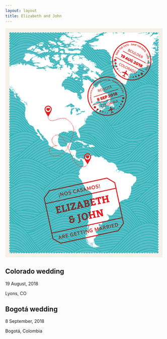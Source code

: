 ```yaml
---
layout: layout
title: Elizabeth and John
---
```


<img src="/assets/save_the_date.jpg" alt="Save the Date! Reserva este día!"
style="width: 500px" />

## Colorado wedding
19 August, 2018

Lyons, CO

## Bogotá wedding
8 September, 2018

Bogotá, Colombia
